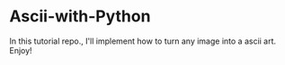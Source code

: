 # Ascii-with-Python
In this tutorial repo., I'll implement how to turn any image into a ascii art.
Enjoy!
